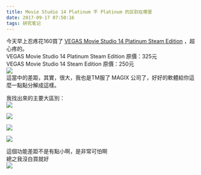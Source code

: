 ```yaml
---
title: Movie Studio 14 Platinum 不 Platinum 的区别在哪里
date: 2017-09-17 07:50:16
tags: 研究笔记
---
```

今天早上忍疼花160買了 [VEGAS Movie Studio 14 Platinum Steam Edition](https://store.steampowered.com/app/523120/VEGAS_Movie_Studio_14_Platinum_Steam_Edition/) ，超心疼的。  
VEGAS Movie Studio 14 Platinum Steam Edition 原價：325元  
VEGAS Movie Studio 14 Steam Edition 原價：250元  
![](https://s2.ax1x.com/2020/01/08/lgMDk4.jpg)  
這當中的差距，其實，很大，我也是TM服了 MAGIX 公司了，好好的軟體給你這麼一點點分解成這樣。  

我找出來的主要大區別：  
![](https://s2.ax1x.com/2020/01/08/lgMc11.jpg)  
  
![](https://s2.ax1x.com/2020/01/08/lgMg6x.png)  
  
![](https://s2.ax1x.com/2020/01/08/lgM5Ae.png)  
  
![](https://s2.ax1x.com/2020/01/08/lgQShj.png)  

這個功能差距不是有點小啊，是非常可怕啊  
總之我沒白買就好   
![](https://s2.ax1x.com/2020/01/08/lgQABT.png)
